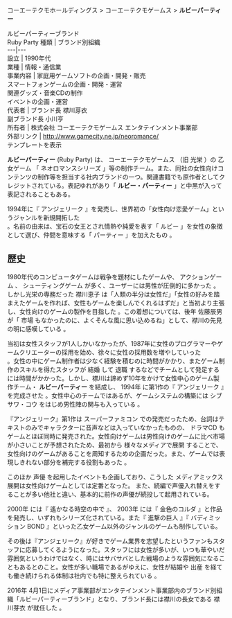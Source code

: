 コーエーテクモホールディングス  > コーエーテクモゲームス  > **ルビーパーティー**

ルビーパーティーブランド  
Ruby Party  種類  |  ブランド別組織   
---|---  
設立  |  1990年代     
業種  |  情報・通信業   
事業内容  |  家庭用ゲームソフトの企画・開発・販売   
スマートフォンゲームの企画・開発・運営  
関連グッズ・音楽CDの制作  
イベントの企画・運営  
代表者  |  ブランド長 襟川芽衣   
副ブランド長 小川亨    
所有者  |  株式会社  コーエーテクモゲームス  エンタテインメント事業部   
外部リンク  |  http://www.gamecity.ne.jp/neoromance/   
テンプレートを表示  
  
**ルビーパーティー** (Ruby Party) は、  コーエーテクモゲームス  （旧  光栄  ）の  乙女ゲーム  「  ネオロマンスシリーズ
」等の制作チーム。また、同社の女性向けコンテンツの制作等を担当する社内ブランドの一つ。関連書籍でも原作者としてクレジットされている。表記ゆれがあり「
**ルビー・パーティー** 」と中黒が入って表記されることもある。

1994年に『  アンジェリーク  』を発売し、世界初の「女性向け恋愛ゲーム」というジャンルを新規開拓した  
。名前の由来は、宝石の女王とされ情熱や純愛を表す「  ルビー  」を女性の象徴として選び、仲間を意味する「  パーティー  」を加えたもの    。

##  歴史  

1980年代のコンピュータゲームは戦争を題材にしたゲームや、  アクションゲーム  、  シューティングゲーム  が多く、ユーザーには男性が圧倒的に多かった
  。しかし光栄の専務だった  襟川恵子
は「人類の半分は女性だ」「女性の好みを踏まえたゲームを作れば、女性もゲームを楽しんでくれるはずだ」と当初より主張し、女性向けのゲームの製作を目指した
      。この着想については、後年  佐藤辰男  が「  市場
もなかったのに、よくそんな風に思い込めるね」として、襟川の先見の明に感嘆している      。

当初は女性スタッフが1人しかいなかったが、1987年に女性のプログラマーやゲームクリエーターの採用を始め、徐々に女性の採用数を増やしていった  
。女性の中にゲーム制作者は少なく経験を積むのに時間がかかり、またゲーム制作のスキルを得たスタッフが  結婚  して  退職
するなどでチームとして発足するには時間がかかった。しかし、襟川は諦めず10年をかけて女性中心のゲーム製作チーム・ **ルビーパーティー** を結成し、
1994年  に第1作の『  アンジェリーク  』を完成させた    。女性中心のチームではあるが、ゲームシステムの構築には  シブサワ・コウ
をはじめ男性陣の関与も入っている    。

『アンジェリーク』第1作は  スーパーファミコン  での発売だったため、台詞はテキストのみでキャラクターに音声などは入っていなかったものの、  ドラマCD
もゲームとほぼ同時に発売された。女性向けゲームは男性向けのゲームに比べ市場が小さいことが予想されたため、最初から  様々なメディアで展開
することで、女性向けのゲームがあることを周知するための企画だった。また、ゲームでは表現しきれない部分を補完する役割もあった    。

このほか  声優  を起用したイベントも企画しており、こうした  メディアミックス  展開は女性向けゲームとしては定番となった。
また、続編で声優入れ替えをすることが多い他社と違い、基本的に前作の声優が続投して起用されている。

2000年  には『  遙かなる時空の中で  』、  2003年  には『  金色のコルダ  』と作品を発売し、いずれもシリーズ化されている。また『
進撃の巨人  』『  バディミッション BOND  』といった乙女ゲーム以外のジャンルのゲームも制作している。

その後は『アンジェリーク』が好きでゲーム業界を志望したというファンもスタッフに応募してくるようになった。スタッフには女性が多いが、いつも華やいだ雰囲気というわけではなく、時にはサバサバとした戦場のような雰囲気になることもあるとのこと。女性が多い職場であるがゆえに、女性が結婚や
出産  を経ても働き続けられる体制は社内でも特に整えられている    。

2016年  4月1日にメディア事業部がエンタテインメント事業部内のブランド別組織「ルビーパーティーブランド」となり、ブランド長には襟川の長女である
襟川芽衣  が就任した    。

